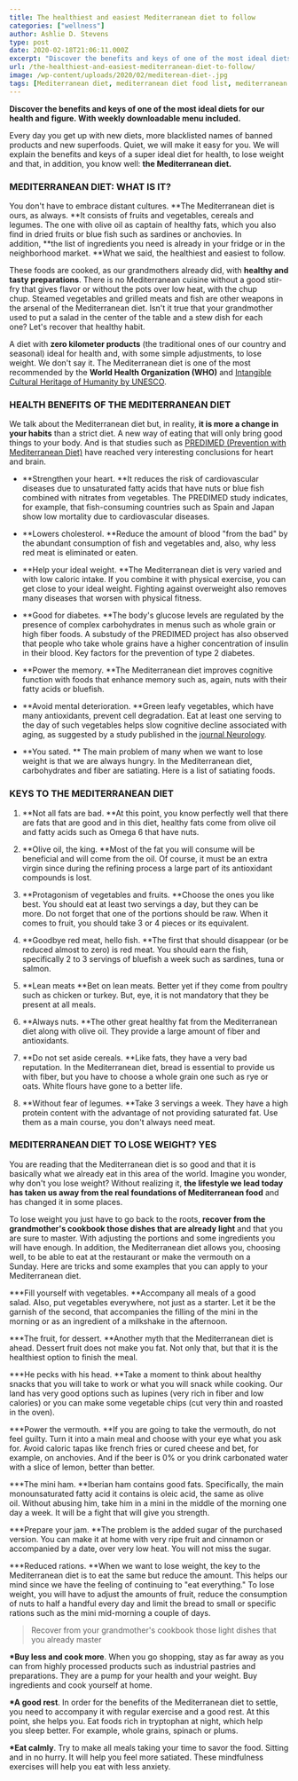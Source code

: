 ```yaml
---
title: The healthiest and easiest Mediterranean diet to follow
categories: ["wellness"]
author: Ashlie D. Stevens
type: post
date: 2020-02-18T21:06:11.000Z
excerpt: "Discover the benefits and keys of one of the most ideal diets for our health and figure.\_With weekly downloadable menu included."
url: /the-healthiest-and-easiest-mediterranean-diet-to-follow/
image: /wp-content/uploads/2020/02/mediterean-diet-.jpg
tags: [Mediterranean diet, mediterranean diet food list, mediterranean diet meal plan, mediterranean diet menu, mediterranean diet recipes, mediterranean foods]
---
```


**Discover the benefits and keys of one of the most ideal diets for our health and figure. With weekly downloadable menu included.**

Every day you get up with new diets, more blacklisted names of banned products and new superfoods. Quiet, we will make it easy for you. We will explain the benefits and keys of a super ideal diet for health, to lose weight and that, in addition, you know well: **the Mediterranean diet.**

### MEDITERRANEAN DIET: WHAT IS IT?

You don't have to embrace distant cultures. **The Mediterranean diet is ours, as always. **It consists of fruits and vegetables, cereals and legumes. The one with olive oil as captain of healthy fats, which you also find in dried fruits or blue fish such as sardines or anchovies. In addition, **the list of ingredients you need is already in your fridge or in the neighborhood market. **What we said, the healthiest and easiest to follow.

These foods are cooked, as our grandmothers already did, with **healthy and tasty preparations**. There is no Mediterranean cuisine without a good stir-fry that gives flavor or without the pots over low heat, with the chup chup. Steamed vegetables and grilled meats and fish are other weapons in the arsenal of the Mediterranean diet. Isn't it true that your grandmother used to put a salad in the center of the table and a stew dish for each one? Let's recover that healthy habit.

A diet with **zero kilometer products** (the traditional ones of our country and seasonal) ideal for health and, with some simple adjustments, to lose weight. We don't say it. The Mediterranean diet is one of the most recommended by the **World Health Organization (WHO)** and [Intangible Cultural Heritage of Humanity by UNESCO](https://ich.unesco.org/es/RL/la-dieta-mediterranea-00884).

### HEALTH BENEFITS OF THE MEDITERRANEAN DIET

We talk about the Mediterranean diet but, in reality, **it is more a change in your habits** than a strict diet. A new way of eating that will only bring good things to your body. And is that studies such as [PREDIMED (Prevention with Mediterranean Diet)](http://predimed-es.weebly.com/) have reached very interesting conclusions for heart and brain.

-   **Strengthen your heart. **It reduces the risk of cardiovascular diseases due to unsaturated fatty acids that have nuts or blue fish combined with nitrates from vegetables. The PREDIMED study indicates, for example, that fish-consuming countries such as Spain and Japan show low mortality due to cardiovascular diseases.

-   **Lowers cholesterol. **Reduce the amount of blood "from the bad" by the abundant consumption of fish and vegetables and, also, why less red meat is eliminated or eaten.

-   **Help your ideal weight. **The Mediterranean diet is very varied and with low caloric intake. If you combine it with physical exercise, you can get close to your ideal weight. Fighting against overweight also removes many diseases that worsen with physical fitness.

-   **Good for diabetes. **The body's glucose levels are regulated by the presence of complex carbohydrates in menus such as whole grain or high fiber foods. A substudy of the PREDIMED project has also observed that people who take whole grains have a higher concentration of insulin in their blood. Key factors for the prevention of type 2 diabetes.

-   **Power the memory. **The Mediterranean diet improves cognitive function with foods that enhance memory such as, again, nuts with their fatty acids or bluefish.

-   **Avoid mental deterioration. **Green leafy vegetables, which have many antioxidants, prevent cell degradation. Eat at least one serving to the day of such vegetables helps slow cognitive decline associated with aging, as suggested by a study published in the [journal Neurology](http://n.neurology.org/).

-   **You sated. ** The main problem of many when we want to lose weight is that we are always hungry. In the Mediterranean diet, carbohydrates and fiber are satiating. Here is a list of satiating foods.

### KEYS TO THE MEDITERRANEAN DIET

1.  **Not all fats are bad. **At this point, you know perfectly well that there are fats that are good and in this diet, healthy fats come from olive oil and fatty acids such as Omega 6 that have nuts.

2.  **Olive oil, the king. **Most of the fat you will consume will be beneficial and will come from the oil. Of course, it must be an extra virgin since during the refining process a large part of its antioxidant compounds is lost.

3.  **Protagonism of vegetables and fruits. **Choose the ones you like best. You should eat at least two servings a day, but they can be more. Do not forget that one of the portions should be raw. When it comes to fruit, you should take 3 or 4 pieces or its equivalent.

4.  **Goodbye red meat, hello fish. **The first that should disappear (or be reduced almost to zero) is red meat. You should earn the fish, specifically 2 to 3 servings of bluefish a week such as sardines, tuna or salmon.

5.  **Lean meats **Bet on lean meats. Better yet if they come from poultry such as chicken or turkey. But, eye, it is not mandatory that they be present at all meals.

6.  **Always nuts. **The other great healthy fat from the Mediterranean diet along with olive oil. They provide a large amount of fiber and antioxidants.

7.  **Do not set aside cereals. **Like fats, they have a very bad reputation. In the Mediterranean diet, bread is essential to provide us with fiber, but you have to choose a whole grain one such as rye or oats. White flours have gone to a better life.

8.  **Without fear of legumes. **Take 3 servings a week. They have a high protein content with the advantage of not providing saturated fat. Use them as a main course, you don't always need meat.

### MEDITERRANEAN DIET TO LOSE WEIGHT? YES

You are reading that the Mediterranean diet is so good and that it is basically what we already eat in this area of ​​the world. Imagine you wonder, why don't you lose weight? Without realizing it, **the lifestyle we lead today has taken us away from the real foundations of Mediterranean food** and has changed it in some places.

To lose weight you just have to go back to the roots, **recover from the grandmother's cookbook those dishes that are already light** and that you are sure to master. With adjusting the portions and some ingredients you will have enough. In addition, the Mediterranean diet allows you, choosing well, to be able to eat at the restaurant or make the vermouth on a Sunday. Here are tricks and some examples that you can apply to your Mediterranean diet.

**\*Fill yourself with vegetables. **Accompany all meals of a good salad. Also, put vegetables everywhere, not just as a starter. Let it be the garnish of the second, that accompanies the filling of the mini in the morning or as an ingredient of a milkshake in the afternoon.

**\*The fruit, for dessert. **Another myth that the Mediterranean diet is ahead. Dessert fruit does not make you fat. Not only that, but that it is the healthiest option to finish the meal.

**\*He pecks with his head. **Take a moment to think about healthy snacks that you will take to work or what you will snack while cooking. Our land has very good options such as lupines (very rich in fiber and low calories) or you can make some vegetable chips (cut very thin and roasted in the oven).

**\*Power the vermouth. **If you are going to take the vermouth, do not feel guilty. Turn it into a main meal and choose with your eye what you ask for. Avoid caloric tapas like french fries or cured cheese and bet, for example, on anchovies. And if the beer is 0% or you drink carbonated water with a slice of lemon, better than better.

**\*The mini ham. **Iberian ham contains good fats. Specifically, the main monounsaturated fatty acid it contains is oleic acid, the same as olive oil. Without abusing him, take him in a mini in the middle of the morning one day a week. It will be a fight that will give you strength.

**\*Prepare your jam. **The problem is the added sugar of the purchased version. You can make it at home with very ripe fruit and cinnamon or accompanied by a date, over very low heat. You will not miss the sugar.

**\*Reduced rations. **When we want to lose weight, the key to the Mediterranean diet is to eat the same but reduce the amount. This helps our mind since we have the feeling of continuing to "eat everything." To lose weight, you will have to adjust the amounts of fruit, reduce the consumption of nuts to half a handful every day and limit the bread to small or specific rations such as the mini mid-morning a couple of days.

> Recover from your grandmother's cookbook those light dishes that you already master

**\*Buy less and cook more**. When you go shopping, stay as far away as you can from highly processed products such as industrial pastries and preparations. They are a pump for your health and your weight. Buy ingredients and cook yourself at home.

**\*A good rest**. In order for the benefits of the Mediterranean diet to settle, you need to accompany it with regular exercise and a good rest. At this point, she helps you. Eat foods rich in tryptophan at night, which help you sleep better. For example, whole grains, spinach or plums.

**\*Eat calmly**. Try to make all meals taking your time to savor the food. Sitting and in no hurry. It will help you feel more satiated. These mindfulness exercises will help you eat with less anxiety.
